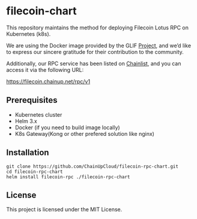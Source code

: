 # filecoin-chart
This repository maintains the method for deploying Filecoin Lotus RPC on Kubernetes (k8s).

We are using the Docker image provided by the GLIF [Project](https://github.com/glifio/filecoin-docker), and we’d like to express our sincere gratitude for their contribution to the community.


Additionally, our RPC service has been listed on [Chainlist](https://filecoin.chainup.net/rpc/v1), and you can access it via the following URL:

https://filecoin.chainup.net/rpc/v1

## Prerequisites 
- Kubernetes cluster 
- Helm 3.x 
- Docker (if you need to build image locally)
- K8s Gateway(Kong or other prefered solution like nginx)
## Installation 

```
git clone https://github.com/ChainUpCloud/filecoin-rpc-chart.git
cd filecoin-rpc-chart
helm install filecoin-rpc ./filecoin-rpc-chart
```

## License 
This project is licensed under the MIT License.
